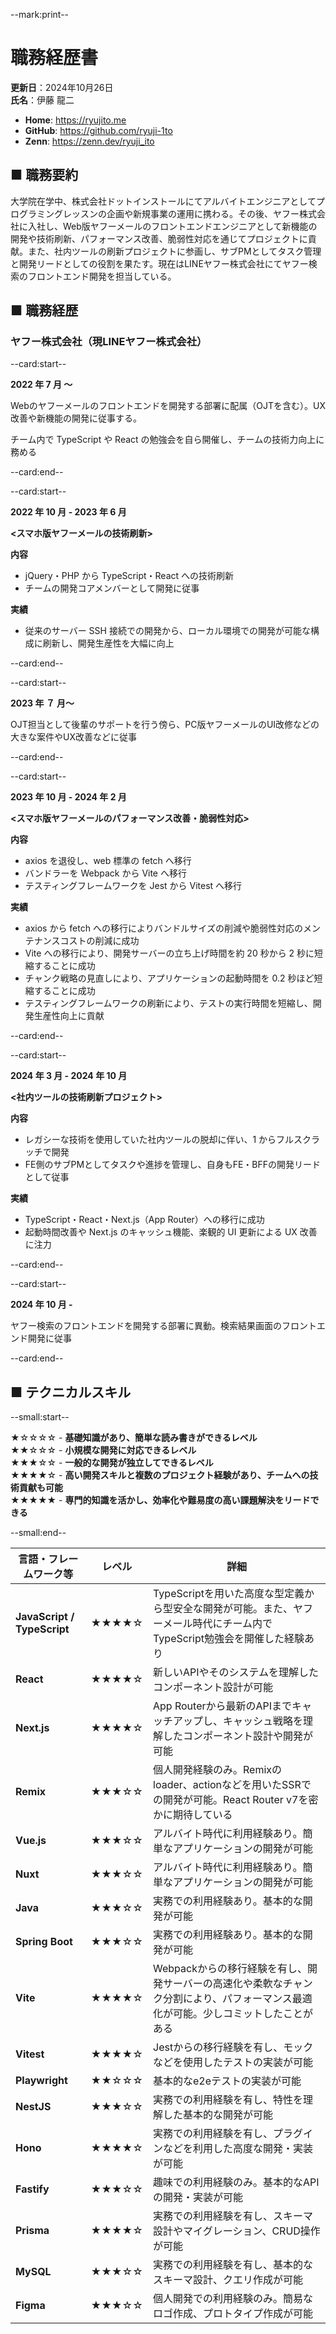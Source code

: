 --mark:print--

# 職務経歴書

**更新日**：2024年10月26日  
**氏名**：伊藤 龍二

- **Home**: https://ryujito.me
- **GitHub️**: https://github.com/ryuji-1to
- **Zenn**: https://zenn.dev/ryuji_ito


## ■ 職務要約

大学院在学中、株式会社ドットインストールにてアルバイトエンジニアとしてプログラミングレッスンの企画や新規事業の運用に携わる。その後、ヤフー株式会社に入社し、Web版ヤフーメールのフロントエンドエンジニアとして新機能の開発や技術刷新、パフォーマンス改善、脆弱性対応を通じてプロジェクトに貢献。また、社内ツールの刷新プロジェクトに参画し、サブPMとしてタスク管理と開発リードとしての役割を果たす。現在はLINEヤフー株式会社にてヤフー検索のフロントエンド開発を担当している。

## ■ 職務経歴

### ヤフー株式会社（現LINEヤフー株式会社）

--card:start--

**2022 年 7 月 〜** 

Webのヤフーメールのフロントエンドを開発する部署に配属（OJTを含む）。UX改善や新機能の開発に従事する。

チーム内で TypeScript や React の勉強会を自ら開催し、チームの技術力向上に務める

--card:end--

--card:start--

**2022 年 10 月 - 2023 年 6 月**

**<スマホ版ヤフーメールの技術刷新>**

**内容**
- jQuery・PHP から TypeScript・React への技術刷新
- チームの開発コアメンバーとして開発に従事

**実績**
- 従来のサーバー SSH 接続での開発から、ローカル環境での開発が可能な構成に刷新し、開発生産性を大幅に向上

<!-- **貢献・工夫した点**
- パフォーマンスを重視した技術選定に貢献 -->

--card:end--

--card:start--

**2023 年 ７ 月〜**

OJT担当として後輩のサポートを行う傍ら、PC版ヤフーメールのUI改修などの大きな案件やUX改善などに従事

--card:end--

--card:start--

**2023 年 10 月 - 2024 年 2 月** 

**<スマホ版ヤフーメールのパフォーマンス改善・脆弱性対応>**

**内容**  
- axios を退役し、web 標準の fetch へ移行
- バンドラーを Webpack から Vite へ移行
- テスティングフレームワークを Jest から Vitest へ移行

**実績**
- axios から fetch への移行によりバンドルサイズの削減や脆弱性対応のメンテナンスコストの削減に成功
- Vite への移行により、開発サーバーの立ち上げ時間を約 20 秒から 2 秒に短縮することに成功
- チャンク戦略の見直しにより、アプリケーションの起動時間を 0.2 秒ほど短縮することに成功
- テスティングフレームワークの刷新により、テストの実行時間を短縮し、開発生産性向上に貢献

--card:end--

--card:start--

**2024 年 3 月 - 2024 年 10 月** 

**<社内ツールの技術刷新プロジェクト>**

**内容**
- レガシーな技術を使用していた社内ツールの脱却に伴い、1 からフルスクラッチで開発
- FE側のサブPMとしてタスクや進捗を管理し、自身もFE・BFFの開発リードとして従事

**実績**
- TypeScript・React・Next.js（App Router）への移行に成功
- 起動時間改善や Next.js のキャッシュ機能、楽観的 UI 更新による UX 改善に注力

--card:end--

--card:start--

**2024 年 10 月 -**

ヤフー検索のフロントエンドを開発する部署に異動。検索結果画面のフロントエンド開発に従事

--card:end--

## ■ テクニカルスキル

--small:start--

★☆☆☆☆ - **基礎知識があり、簡単な読み書きができるレベル**  
★★☆☆☆ - **小規模な開発に対応できるレベル**  
★★★☆☆ - **一般的な開発が独立してできるレベル**  
★★★★☆ - **高い開発スキルと複数のプロジェクト経験があり、チームへの技術貢献も可能**  
★★★★★ - **専門的知識を活かし、効率化や難易度の高い課題解決をリードできる**  

--small:end--

| 言語・フレームワーク等       | レベル         | 詳細 |
|--------------------------|--------------|------|
| **JavaScript / TypeScript** | ★★★★☆ | TypeScriptを用いた高度な型定義から型安全な開発が可能。また、ヤフーメール時代にチーム内でTypeScript勉強会を開催した経験あり |
| **React**                | ★★★★☆ | 新しいAPIやそのシステムを理解したコンポーネント設計が可能 |
| **Next.js**              | ★★★★☆ | App Routerから最新のAPIまでキャッチアップし、キャッシュ戦略を理解したコンポーネント設計や開発が可能 |
| **Remix**              | ★★★☆☆ | 個人開発経験のみ。Remixのloader、actionなどを用いたSSRでの開発が可能。React Router v7を密かに期待している |
| **Vue.js**               | ★★★☆☆ | アルバイト時代に利用経験あり。簡単なアプリケーションの開発が可能 |
| **Nuxt**                 | ★★★☆☆ | アルバイト時代に利用経験あり。簡単なアプリケーションの開発が可能  |
| **Java**                 | ★★★☆☆ | 実務での利用経験あり。基本的な開発が可能 |
| **Spring Boot**          | ★★★☆☆ | 実務での利用経験あり。基本的な開発が可能 |
| **Vite**                 | ★★★★☆ | Webpackからの移行経験を有し、開発サーバーの高速化や柔軟なチャンク分割により、パフォーマンス最適化が可能。少しコミットしたことがある |
| **Vitest**               | ★★★★☆ | Jestからの移行経験を有し、モックなどを使用したテストの実装が可能 |
| **Playwright**           | ★★☆☆☆ | 基本的なe2eテストの実装が可能 |
| **NestJS**               | ★★★☆☆ | 実務での利用経験を有し、特性を理解した基本的な開発が可能 |
| **Hono**                 | ★★★★☆ | 実務での利用経験を有し、プラグインなどを利用した高度な開発・実装が可能 |
| **Fastify**              | ★★★☆☆ | 趣味での利用経験のみ。基本的なAPIの開発・実装が可能 |
| **Prisma**               | ★★★★☆ | 実務での利用経験を有し、スキーマ設計やマイグレーション、CRUD操作が可能 |
| **MySQL**                | ★★★☆☆ | 実務での利用経験を有し、基本的なスキーマ設計、クエリ作成が可能 |
| **Figma**                | ★★★☆☆ | 個人開発での利用経験のみ。簡易なロゴ作成、プロトタイプ作成が可能|



